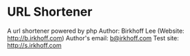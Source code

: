 # URL Shortener
A url shortener powered by php
Author: Birkhoff Lee (Website: http://b.irkhoff.com)
Author's email: b@irkhoff.com
Test site: http://s.irkhoff.com
